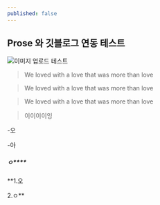 ```yaml
---
published: false
---
```

## Prose 와 깃블로그 연동 테스트

![이미지 업로드 테스트]({{site.baseurl}}/_posts/이미지.png)

> We loved with a love that was more than love

> We loved with a love that was more than love

> We loved with a love that was more than love

> 이이이이잉

-오


-아

##### ㅇ****


**1.오


2.ㅇ**

